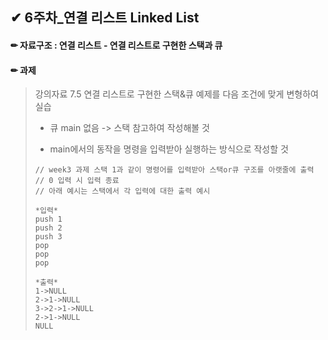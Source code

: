 ## ✔ 6주차_연결 리스트 Linked List

#### ✏ 자료구조 : 연결 리스트 - 연결 리스트로 구현한 스택과 큐

#### ✏ 과제

> 강의자료 7.5 연결 리스트로 구현한 스택&큐 예제를 다음 조건에 맞게 변형하여 실습
>
> - 큐 main 없음 -> 스택 참고하여 작성해볼 것
> 
> - main에서의 동작을 명령을 입력받아 실행하는 방식으로 작성할 것
> ```
> // week3 과제 스택 1과 같이 명령어를 입력받아 스택or큐 구조를 아랫줄에 출력
> // 0 입력 시 입력 종료
> // 아래 예시는 스택에서 각 입력에 대한 출력 예시
> 
> *입력*
> push 1
> push 2
> push 3
> pop
> pop
> pop
> 
> *출력*
> 1->NULL
> 2->1->NULL
> 3->2->1->NULL
> 2->1->NULL
> NULL
> ```
